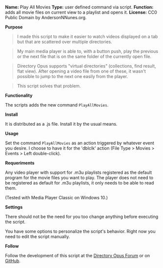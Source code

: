 **Name:** Play All Movies
**Type:** user defined command via script.
**Function:** adds all movie files on current view to a playlist and opens it.
**License:** CC0 Public Domain by AndersonNNunes.org.

**Purpose**

>I made this script to make it easier to watch videos displayed on a tab but that are scattered over multiple directories.

>My main media player is able to, with a button push, play the previous or the next file that is on the same folder of the currently open file.

>Directory Opus supports "virtual directories" (collections, find result, flat view). After opening a video file from one of these, it wasn't possible to jump to the next one easily from the player.

>This script solves that problem.

**Functionality**

The scripts adds the new command ```PlayAllMovies```.

**Install**

It is distributed as a .js file. Install it by the usual means.

**Usage**

Set the command ```PlayAllMovies``` as an action triggered by whatever event you desire. I choose to have it for the 'dblclk' action (File Type > Movies > Events > Left double-click).

**Requeriments**

Any video player with support for .m3u playlists registered as the default program for the movie files you want to play. The player does not need to be registered as default for .m3u playlists, it only needs to be able to read them.

(Tested with Media Player Classic on Windows 10.)

**Settings**

There should not be the need for you too change anything before executing the script.

You have some options to personalize the script's behavior. Right now you need to edit the script manually.

**Follow**

Follow the development of this script at the [Directory Opus Forum](https://resource.dopus.com/t/play-all-movies-generate-and-open-playlist-for-current-tab/24933) or on [GitHub](https://github.com/andersonnnunes/PlayAllMovies).